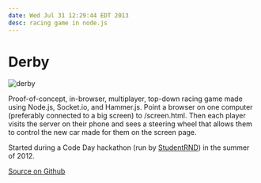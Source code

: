 ```yaml
---
date: Wed Jul 31 12:29:44 EDT 2013
desc: racing game in node.js
---
```


Derby
=====

![derby]({{site.url}}/images/derby/derby.gif)

Proof-of-concept, in-browser, multiplayer, top-down racing game made using Node.js, Socket.io, and Hammer.js. Point a browser on one computer (preferably connected to a big screen) to /screen.html. Then each player visits the server on their phone and sees a steering wheel that allows them to control the new car made for them on the screen page.

Started during a Code Day hackathon (run by [StudentRND](http://studentrnd.org/)) in the summer of 2012.

[Source on Github](https://github.com/jmptable/derby)
